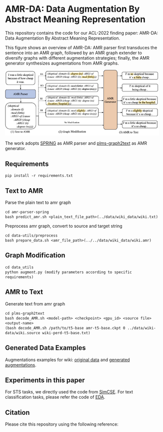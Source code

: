 # AMR-DA: Data Augmentation By Abstract Meaning Representation

This repository contains the code for our ACL-2022 finding paper: AMR-DA: Data Augmentation By Abstract Meaning Representation.

This figure shows an overview of AMR-DA: AMR parser first transduces the sentence into an AMR graph, followed by an AMR graph extender to diversify graphs with different augmentation strategies; finally, the AMR generator synthesizes augmentations from AMR graphs.

![Screenshot](pic/pipeline.jpg)

The work adopts [SPRING](https://github.com/SapienzaNLP/spring) as AMR parser and [plms-graph2text](https://github.com/UKPLab/plms-graph2text) as AMR generator.
## Requirements 
```
pip install -r requirements.txt
```

## Text to AMR
Parse the plain text to amr graph
```
cd amr-parser-spring
bash predict_amr.sh <plain_text_file_path>(../data/wiki_data/wiki.txt)
```
Preprocess amr graph, convert to source and target string
```
cd data-utils/preprocess
bash prepare_data.sh <amr_file_path>(../../data/wiki_data/wiki.amr)
```

## Graph Modification
```
cd data_utils
python augment.py (modify parameters according to specific requirements)
```

## AMR to Text
Generate text from amr graph
```
cd plms-graph2text
bash decode_AMR.sh <model-path> <checkpoint> <gpu_id> <source file> <output-name>
(bash decode_AMR.sh /path/to/t5-base amr-t5-base.ckpt 0 ../data/wiki-data/wiki.source wiki-perd-t5-base.txt)
```

## Generated Data Examples
Augmentations examples for wiki:
[original data](https://drive.google.com/file/d/1SA8MsJvyDPdsQwZ0-QJ1jZ6P39Kp98WN/view?usp=sharing) and [generated augmentations](https://drive.google.com/file/d/1kXKeMwBqz0Bf0pyX_D4zFXCmZts8Iyg8/view?usp=sharing).

## Experiments in this paper
For STS tasks, we directly used the code from [SimCSE](https://github.com/princeton-nlp/SimCSE). For text classification tasks, please refer the code of [EDA](https://github.com/jasonwei20/eda_nlp).

## Citation
Please cite this repository using the following reference:
```

```

